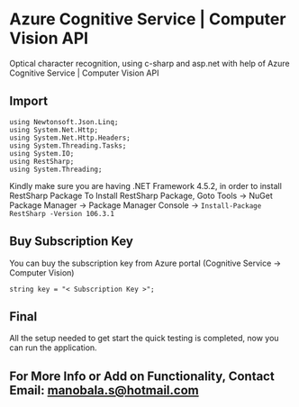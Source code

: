 # Azure Cognitive Service | Computer Vision API 
Optical character recognition, using c-sharp and asp.net with help of Azure Cognitive Service | Computer Vision API

## Import
    
    using Newtonsoft.Json.Linq;
    using System.Net.Http;
    using System.Net.Http.Headers;
    using System.Threading.Tasks;
    using System.IO;
    using RestSharp;
    using System.Threading;
    
Kindly make sure you are having .NET Framework 4.5.2, in order to install RestSharp Package
To Install RestSharp Package, Goto Tools -> NuGet Package Manager -> Package Manager Console -> ``` Install-Package RestSharp -Version 106.3.1 ```
    
 ## Buy Subscription Key
 You can buy the subscription key from Azure portal (Cognitive Service -> Computer Vision)
 
    
    string key = "< Subscription Key >";
    
    
## Final 
All the setup needed to get start the quick testing is completed, now you can run the application.


## For More Info or Add on Functionality, Contact Email: manobala.s@hotmail.com
